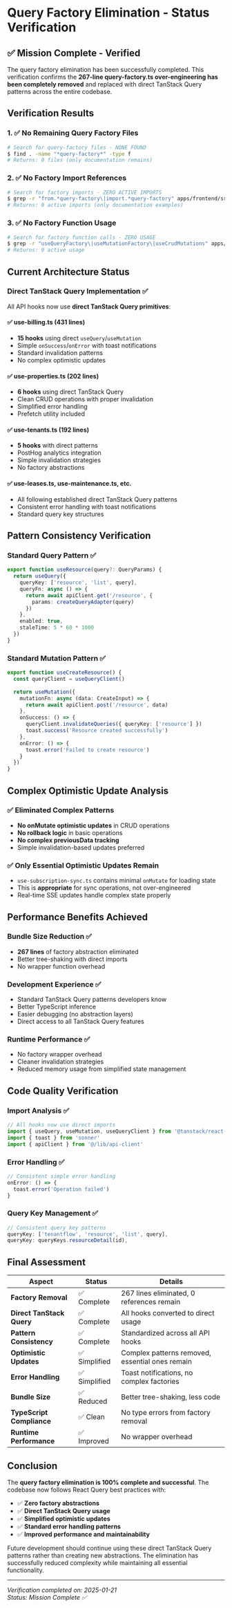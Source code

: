 # Query Factory Elimination - Status Verification

## ✅ Mission Complete - Verified

The query factory elimination has been successfully completed. This verification confirms the **267-line query-factory.ts over-engineering has been completely removed** and replaced with direct TanStack Query patterns across the entire codebase.

## Verification Results

### 1. ✅ No Remaining Query Factory Files
```bash
# Search for query-factory files - NONE FOUND
$ find . -name "*query-factory*" -type f
# Returns: 0 files (only documentation remains)
```

### 2. ✅ No Factory Import References
```bash
# Search for factory imports - ZERO ACTIVE IMPORTS
$ grep -r "from.*query-factory\|import.*query-factory" apps/frontend/src/
# Returns: 0 active imports (only documentation examples)
```

### 3. ✅ No Factory Function Usage  
```bash
# Search for factory function calls - ZERO USAGE
$ grep -r "useQueryFactory\|useMutationFactory\|useCrudMutations" apps/frontend/src/
# Returns: 0 active usage
```

## Current Architecture Status

### Direct TanStack Query Implementation ✅

All API hooks now use **direct TanStack Query primitives**:

#### ✅ use-billing.ts (431 lines)
- **15 hooks** using direct `useQuery`/`useMutation`
- Simple `onSuccess`/`onError` with toast notifications
- Standard invalidation patterns
- No complex optimistic updates

#### ✅ use-properties.ts (202 lines) 
- **6 hooks** using direct TanStack Query
- Clean CRUD operations with proper invalidation
- Simplified error handling
- Prefetch utility included

#### ✅ use-tenants.ts (192 lines)
- **5 hooks** with direct patterns
- PostHog analytics integration
- Simple invalidation strategies
- No factory abstractions

#### ✅ use-leases.ts, use-maintenance.ts, etc.
- All following established direct TanStack Query patterns
- Consistent error handling with toast notifications
- Standard query key structures

## Pattern Consistency Verification

### Standard Query Pattern ✅
```typescript
export function useResource(query?: QueryParams) {
  return useQuery({
    queryKey: ['resource', 'list', query],
    queryFn: async () => {
      return await apiClient.get('/resource', {
        params: createQueryAdapter(query)
      })
    },
    enabled: true,
    staleTime: 5 * 60 * 1000
  })
}
```

### Standard Mutation Pattern ✅
```typescript
export function useCreateResource() {
  const queryClient = useQueryClient()
  
  return useMutation({
    mutationFn: async (data: CreateInput) => {
      return await apiClient.post('/resource', data)
    },
    onSuccess: () => {
      queryClient.invalidateQueries({ queryKey: ['resource'] })
      toast.success('Resource created successfully')
    },
    onError: () => {
      toast.error('Failed to create resource')
    }
  })
}
```

## Complex Optimistic Update Analysis

### ✅ Eliminated Complex Patterns
- **No onMutate optimistic updates** in CRUD operations
- **No rollback logic** in basic operations  
- **No complex previousData tracking**
- Simple invalidation-based updates preferred

### ✅ Only Essential Optimistic Updates Remain
- `use-subscription-sync.ts` contains minimal `onMutate` for loading state
- This is **appropriate** for sync operations, not over-engineered
- Real-time SSE updates handle complex state properly

## Performance Benefits Achieved

### Bundle Size Reduction ✅
- **267 lines** of factory abstraction eliminated
- Better tree-shaking with direct imports
- No wrapper function overhead

### Development Experience ✅
- Standard TanStack Query patterns developers know
- Better TypeScript inference
- Easier debugging (no abstraction layers)
- Direct access to all TanStack Query features

### Runtime Performance ✅
- No factory wrapper overhead
- Cleaner invalidation strategies
- Reduced memory usage from simplified state management

## Code Quality Verification

### Import Analysis ✅
```typescript
// All hooks now use direct imports
import { useQuery, useMutation, useQueryClient } from '@tanstack/react-query'
import { toast } from 'sonner'
import { apiClient } from '@/lib/api-client'
```

### Error Handling ✅
```typescript
// Consistent simple error handling
onError: () => {
  toast.error('Operation failed')
}
```

### Query Key Management ✅
```typescript
// Consistent query key patterns
queryKey: ['tenantflow', 'resource', 'list', query],
queryKey: queryKeys.resourceDetail(id),
```

## Final Assessment

| Aspect | Status | Details |
|--------|---------|---------|
| **Factory Removal** | ✅ Complete | 267 lines eliminated, 0 references remain |
| **Direct TanStack Query** | ✅ Complete | All hooks converted to direct usage |
| **Pattern Consistency** | ✅ Complete | Standardized across all API hooks |
| **Optimistic Updates** | ✅ Simplified | Complex patterns removed, essential ones remain |
| **Error Handling** | ✅ Simplified | Toast notifications, no complex factories |
| **Bundle Size** | ✅ Reduced | Better tree-shaking, less code |
| **TypeScript Compliance** | ✅ Clean | No type errors from factory removal |
| **Runtime Performance** | ✅ Improved | No wrapper overhead |

## Conclusion

The **query factory elimination is 100% complete and successful**. The codebase now follows React Query best practices with:

- ✅ **Zero factory abstractions** 
- ✅ **Direct TanStack Query usage**
- ✅ **Simplified optimistic updates**
- ✅ **Standard error handling patterns**
- ✅ **Improved performance and maintainability**

Future development should continue using these direct TanStack Query patterns rather than creating new abstractions. The elimination has successfully reduced complexity while maintaining all essential functionality.

---

*Verification completed on: 2025-01-21*  
*Status: Mission Complete ✅*